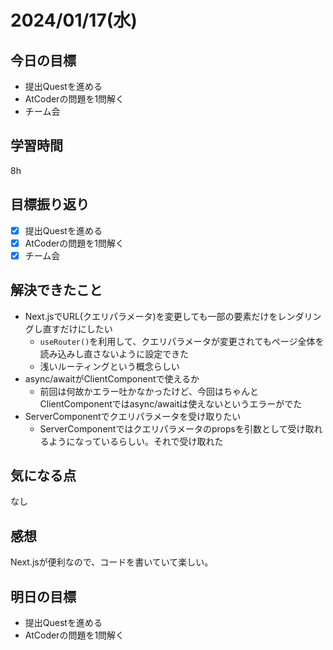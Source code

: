 # 2024/01/17(水)

## 今日の目標
* 提出Questを進める
* AtCoderの問題を1問解く
* チーム会

## 学習時間
8h

## 目標振り返り
* [x] 提出Questを進める
* [x] AtCoderの問題を1問解く
* [x] チーム会

## 解決できたこと
- Next.jsでURL(クエリパラメータ)を変更しても一部の要素だけをレンダリングし直すだけにしたい
  - `useRouter()`を利用して、クエリパラメータが変更されてもページ全体を読み込みし直さないように設定できた
  - 浅いルーティングという概念らしい
- async/awaitがClientComponentで使えるか
  - 前回は何故かエラー吐かなかったけど、今回はちゃんとClientComponentではasync/awaitは使えないというエラーがでた
- ServerComponentでクエリパラメータを受け取りたい
  - ServerComponentではクエリパラメータのpropsを引数として受け取れるようになっているらしい。それで受け取れた

## 気になる点
なし

## 感想
Next.jsが便利なので、コードを書いていて楽しい。

## 明日の目標
* 提出Questを進める
* AtCoderの問題を1問解く
